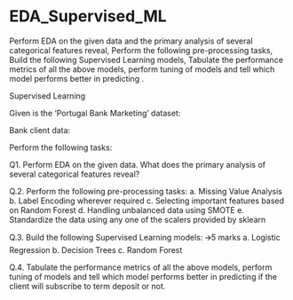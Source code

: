 # EDA_Supervised_ML
Perform EDA on the given data and the primary analysis of several categorical features reveal, Perform the following pre-processing tasks, Build the following Supervised Learning models, Tabulate the performance metrics of all the above models, perform tuning of models and tell which model performs better in predicting .


Supervised Learning

Given is the ‘Portugal Bank Marketing’ dataset:

Bank client data:

Perform the following tasks:

Q1. Perform EDA on the given data. What does the primary analysis of several categorical features reveal? 

Q.2. Perform the following pre-processing tasks: 
  a. Missing Value Analysis
  b. Label Encoding wherever required
  c. Selecting important features based on Random Forest
  d. Handling unbalanced data using SMOTE
  e. Standardize the data using any one of the scalers provided by sklearn

Q.3. Build the following Supervised Learning models: 🡪5 marks
	a. Logistic Regression
	b. Decision Trees
	c. Random Forest

Q.4. Tabulate the performance metrics of all the above models, perform tuning of models and tell which model performs better in predicting if the client will subscribe to term deposit or not.
